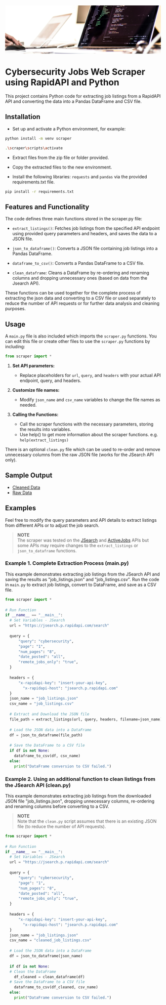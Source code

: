 ![Photo of a laptop showing code](code-unsplash2.jpg)

# Cybersecurity Jobs Web Scraper using RapidAPI and Python
This project contains Python code for extracting job listings from a RapidAPI API and converting the data into a Pandas DataFrame and CSV file.


## Installation

* Set up and activate a Python environment, for example:
```bash
python install -m venv scraper
```
```bash
.\scraper\scripts\activate
```    
* Extract files from the zip file or folder provided.

* Copy the extracted files to the new environment.

* Install the following libraries: `requests` and `pandas` via the provided requirements.txt file.
```bash
pip install -r requirements.txt
``` 


## Features and Functionality

The code defines three main functions stored in the scraper.py file:

* `extract_listings()`: Fetches job listings from the specified API endpoint using provided query parameters and headers, and saves the data to a JSON file.

* `json_to_dataframe()`: Converts a JSON file containing job listings into a Pandas DataFrame.

* `dataframe_to_csv()`: Converts a Pandas DataFrame to a CSV file.

* `clean_dataframe`: Cleans a DataFrame by re-ordering and renaming columns and dropping unnecessary ones (based on data from the Jsearch API).

These functions can be used together for the complete process of extracting the json data and converting to a CSV file or used separately to reduce the number of API requests or for further data analysis and cleaning purposes.

## Usage

A `main.py` file is also included which imports the `scraper.py` functions. You can edit this file or create other files to use the `scraper.py` functions by including:

```python
from scraper import *
```

1. **Set API parameters:**
   * Replace placeholders for `url`, `query`, and `headers` with your actual API endpoint, query, and headers.

2. **Customize file names:**
   * Modify `json_name` and `csv_name` variables to change the file names as needed.

3. **Calling the Functions:** 
   * Call the scraper functions with the necessary parameters, storing the results into variables.
   * Use help() to get more information about the scraper functions. e.g. `help(extract_listings)`

There is an optional `clean.py` file which can be used to re-order and remove unnecessary columns from the raw JSON file (works for the JSearch API only).

## Sample Output
* [Cleaned Data](https://github.com/michaelsmith01984/Web-Scraper/blob/main/cleaned_job_listings.csv)
* [Raw Data](https://github.com/michaelsmith01984/Web-Scraper/blob/main/job_listings.csv)

## Examples

Feel free to modify the query parameters and API details to extract listings from different APIs or to adjust the job search.

> **NOTE**  
> The scraper was tested on the [JSearch](https://rapidapi.com/letscrape-6bRBa3QguO5/api/jsearch) and [ActiveJobs](https://rapidapi.com/fantastic-jobs-fantastic-jobs-default/api/active-jobs-db) APIs but some APIs may require changes to the `extract_listings` or `json_to_dataframe` functions.


### Example 1. Complete Extraction Process (main.py)

This example demonstrates extracting job listings from the JSearch API and saving the results as "job_listings.json" and "job_listings.csv". Run the code in `main.py` to extract job listings, convert to DataFrame, and save as a CSV file.

```python
from scraper import *

# Run Function
if __name__ == "__main__":
  # Set Variables - JSearch
  url = "https://jsearch.p.rapidapi.com/search"

  query = {
      "query": "cybersecurity",
      "page": "1",
      "num_pages": "8",
      "date_posted": "all",
      "remote_jobs_only": "true",
  }

  headers = {
      "x-rapidapi-key": "insert-your-api-key",
	    "x-rapidapi-host": "jsearch.p.rapidapi.com"
  }
  json_name = "job_listings.json"
  csv_name = "job_listings.csv"

  # Extract and Download the JSON file
  file_path = extract_listings(url, query, headers, filename=json_name)

  # Load the JSON data into a DataFrame
  df = json_to_dataframe(file_path)

  # Save the DataFrame to a CSV file
  if df is not None:
    dataframe_to_csv(df, csv_name)
  else:
    print("DataFrame conversion to CSV failed.")
```

### Example 2. Using an additional function to clean listings from the JSearch API (clean.py)

This example demonstrates extracting job listings from the downloaded JSON file "job_listings.json", dropping unnecessary columns, re-ordering and renaming columns before converting to a CSV. 
> **NOTE**  
> Note that the `clean.py` script assumes that there is an existing JSON file (to reduce the number of API requests). 

```python
from scraper import *

# Run Function
if __name__ == "__main__":
  # Set Variables - JSearch
  url = "https://jsearch.p.rapidapi.com/search"

  query = {
      "query": "cybersecurity",
      "page": "1",
      "num_pages": "8",
      "date_posted": "all",
      "remote_jobs_only": "true",
  }

  headers = {
      "x-rapidapi-key": "insert-your-api-key",
	    "x-rapidapi-host": "jsearch.p.rapidapi.com"
  }
  json_name = "job_listings.json"
  csv_name = "cleaned_job_listings.csv"

  # Load the JSON data into a DataFrame
  df = json_to_dataframe(json_name)
  
  if df is not None:
  # Clean the DataFrame
    df_cleaned = clean_dataframe(df)
  # Save the DataFrame to a CSV file
    dataframe_to_csv(df_cleaned, csv_name)
  else:
    print("DataFrame conversion to CSV failed.")
```

